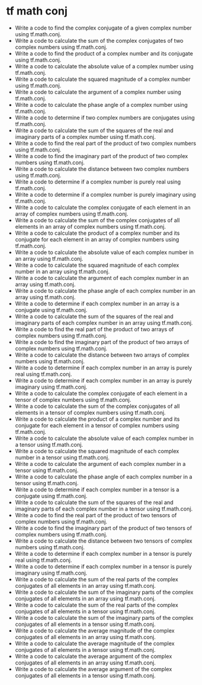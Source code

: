 # tf math conj

- Write a code to find the complex conjugate of a given complex number using tf.math.conj.
- Write a code to calculate the sum of the complex conjugates of two complex numbers using tf.math.conj.
- Write a code to find the product of a complex number and its conjugate using tf.math.conj.
- Write a code to calculate the absolute value of a complex number using tf.math.conj.
- Write a code to calculate the squared magnitude of a complex number using tf.math.conj.
- Write a code to calculate the argument of a complex number using tf.math.conj.
- Write a code to calculate the phase angle of a complex number using tf.math.conj.
- Write a code to determine if two complex numbers are conjugates using tf.math.conj.
- Write a code to calculate the sum of the squares of the real and imaginary parts of a complex number using tf.math.conj.
- Write a code to find the real part of the product of two complex numbers using tf.math.conj.
- Write a code to find the imaginary part of the product of two complex numbers using tf.math.conj.
- Write a code to calculate the distance between two complex numbers using tf.math.conj.
- Write a code to determine if a complex number is purely real using tf.math.conj.
- Write a code to determine if a complex number is purely imaginary using tf.math.conj.
- Write a code to calculate the complex conjugate of each element in an array of complex numbers using tf.math.conj.
- Write a code to calculate the sum of the complex conjugates of all elements in an array of complex numbers using tf.math.conj.
- Write a code to calculate the product of a complex number and its conjugate for each element in an array of complex numbers using tf.math.conj.
- Write a code to calculate the absolute value of each complex number in an array using tf.math.conj.
- Write a code to calculate the squared magnitude of each complex number in an array using tf.math.conj.
- Write a code to calculate the argument of each complex number in an array using tf.math.conj.
- Write a code to calculate the phase angle of each complex number in an array using tf.math.conj.
- Write a code to determine if each complex number in an array is a conjugate using tf.math.conj.
- Write a code to calculate the sum of the squares of the real and imaginary parts of each complex number in an array using tf.math.conj.
- Write a code to find the real part of the product of two arrays of complex numbers using tf.math.conj.
- Write a code to find the imaginary part of the product of two arrays of complex numbers using tf.math.conj.
- Write a code to calculate the distance between two arrays of complex numbers using tf.math.conj.
- Write a code to determine if each complex number in an array is purely real using tf.math.conj.
- Write a code to determine if each complex number in an array is purely imaginary using tf.math.conj.
- Write a code to calculate the complex conjugate of each element in a tensor of complex numbers using tf.math.conj.
- Write a code to calculate the sum of the complex conjugates of all elements in a tensor of complex numbers using tf.math.conj.
- Write a code to calculate the product of a complex number and its conjugate for each element in a tensor of complex numbers using tf.math.conj.
- Write a code to calculate the absolute value of each complex number in a tensor using tf.math.conj.
- Write a code to calculate the squared magnitude of each complex number in a tensor using tf.math.conj.
- Write a code to calculate the argument of each complex number in a tensor using tf.math.conj.
- Write a code to calculate the phase angle of each complex number in a tensor using tf.math.conj.
- Write a code to determine if each complex number in a tensor is a conjugate using tf.math.conj.
- Write a code to calculate the sum of the squares of the real and imaginary parts of each complex number in a tensor using tf.math.conj.
- Write a code to find the real part of the product of two tensors of complex numbers using tf.math.conj.
- Write a code to find the imaginary part of the product of two tensors of complex numbers using tf.math.conj.
- Write a code to calculate the distance between two tensors of complex numbers using tf.math.conj.
- Write a code to determine if each complex number in a tensor is purely real using tf.math.conj.
- Write a code to determine if each complex number in a tensor is purely imaginary using tf.math.conj.
- Write a code to calculate the sum of the real parts of the complex conjugates of all elements in an array using tf.math.conj.
- Write a code to calculate the sum of the imaginary parts of the complex conjugates of all elements in an array using tf.math.conj.
- Write a code to calculate the sum of the real parts of the complex conjugates of all elements in a tensor using tf.math.conj.
- Write a code to calculate the sum of the imaginary parts of the complex conjugates of all elements in a tensor using tf.math.conj.
- Write a code to calculate the average magnitude of the complex conjugates of all elements in an array using tf.math.conj.
- Write a code to calculate the average magnitude of the complex conjugates of all elements in a tensor using tf.math.conj.
- Write a code to calculate the average argument of the complex conjugates of all elements in an array using tf.math.conj.
- Write a code to calculate the average argument of the complex conjugates of all elements in a tensor using tf.math.conj.